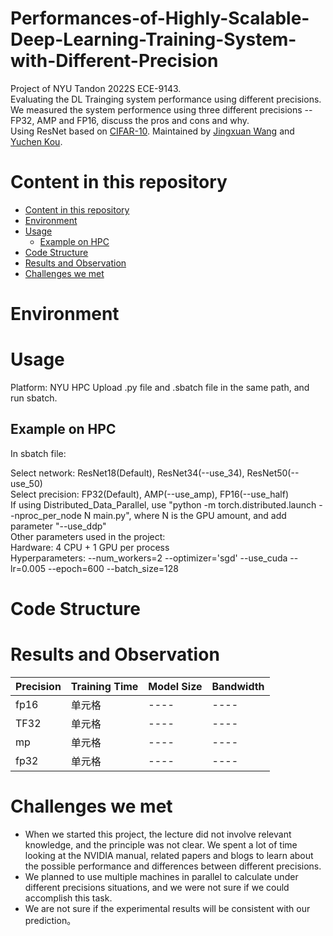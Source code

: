 # Performances-of-Highly-Scalable-Deep-Learning-Training-System-with-Different-Precision
Project of NYU Tandon 2022S ECE-9143.  
Evaluating the DL Trainging system performance using different precisions.  
We measured the system performence using three different precisions -- FP32, AMP and FP16, discuss the pros and cons and why.  
Using ResNet based on [CIFAR-10](https://www.cs.toronto.edu/~kriz/cifar.html). 
Maintained by [Jingxuan Wang](https://github.com/Jexxie) and [Yuchen Kou](https://github.com/Icedcoco). 


# Content in this repository

- [Content in this repository](#content-in-this-repository)
- [Environment](#environment)
- [Usage](#usage)
  * [Example on HPC](#example-on-hpc)
- [Code Structure](#code-structure)
- [Results and Observation](#results-and-observation)
- [Challenges we met](#challenges-we-met)



# Environment
# Usage
Platform: NYU HPC
Upload .py file and .sbatch file in the same path, and run sbatch. 

## Example on HPC
In sbatch file:

Select network: ResNet18(Default), ResNet34(--use_34), ResNet50(--use_50)  
Select precision: FP32(Default), AMP(--use_amp), FP16(--use_half)  
If using Distributed_Data_Parallel, use "python -m torch.distributed.launch --nproc_per_node N main.py", where N is the GPU amount, and add parameter "--use_ddp"  
Other parameters used in the project:  
  Hardware: 4 CPU + 1 GPU per process  
  Hyperparameters: --num_workers=2 --optimizer='sgd' --use_cuda --lr=0.005 --epoch=600 --batch_size=128  
  
# Code Structure
# Results and Observation

|  Precision   | Training Time  |  Model Size  |  Bandwidth
|  ----  | ----  | ----  | ----  |
| fp16  | 单元格 | ----  | ----  |
| TF32  | 单元格 | ----  | ----  |
| mp  | 单元格 | ----  | ----  |
| fp32  | 单元格 | ----  | ----  |

# Challenges we met
 - When we started this project, the lecture did not involve relevant knowledge, and the principle was not clear. We spent a lot of time looking at the NVIDIA manual,  related papers and blogs to learn about the possible performance and differences between different precisions. 
 - We planned to use multiple machines in parallel to calculate under different precisions situations, and we were not sure if we could accomplish this task. 
 - We are not sure if the experimental results will be consistent with our prediction。 





